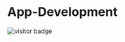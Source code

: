 # App-Development  

![visitor badge](https://visitor-badge.laobi.icu/badge?page_id=shmilon.App-Development&left_text=Page_Views)
